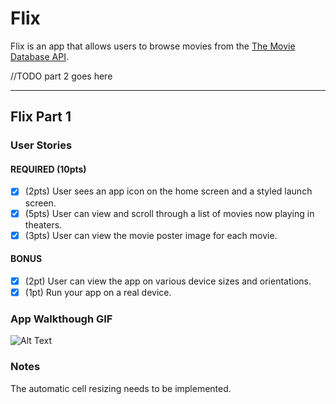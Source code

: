 # Flix

Flix is an app that allows users to browse movies from the [The Movie Database API](http://docs.themoviedb.apiary.io/#).

//TODO part 2 goes here

---

## Flix Part 1

### User Stories

#### REQUIRED (10pts)
- [x] (2pts) User sees an app icon on the home screen and a styled launch screen.
- [x] (5pts) User can view and scroll through a list of movies now playing in theaters.
- [x] (3pts) User can view the movie poster image for each movie.

#### BONUS
- [x] (2pt) User can view the app on various device sizes and orientations.
- [x] (1pt) Run your app on a real device.

### App Walkthough GIF
![Alt Text](https://media.giphy.com/media/93fuKRZcqeyS75NT5n/giphy.gif)

### Notes
The automatic cell resizing needs to be implemented.
